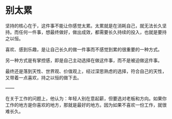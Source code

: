 # 别太累

坚持的核心在于，这件事不能让你感觉太累。太累就是在消耗自己，就无法长久坚持。而任何一件事，想最终做好，做出成效，都需要长久持续的投入，也就是要持之以恒。

喜欢、感到乐趣，是让自己长久的做一件事而不感觉到累的很重要的一种方式。

另一种方式是有掌控感，即是自己主动选择在做这件事，而不是被迫做这件事。

最终还是落到天性、世界观、价值观上，经过深思熟虑的选择，符合自己的天性，又带着一点喜欢，持之以恒的做下去。

——

在关于工作的问题上，他认为：年轻人别在意起薪，但要选对老板和方向。如果你工作的地方是你喜欢的地方，那就是最好的地方。因为如果不喜欢一份工作，就很难长久。